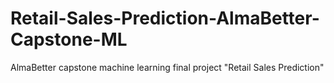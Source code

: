 # Retail-Sales-Prediction-AlmaBetter-Capstone-ML
AlmaBetter capstone machine learning final project "Retail Sales Prediction"
